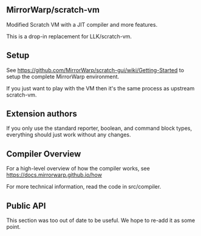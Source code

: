 ## MirrorWarp/scratch-vm

Modified Scratch VM with a JIT compiler and more features.

This is a drop-in replacement for LLK/scratch-vm.

## Setup

See https://github.com/MirrorWarp/scratch-gui/wiki/Getting-Started to setup the complete MirrorWarp environment.

If you just want to play with the VM then it's the same process as upstream scratch-vm.

## Extension authors

If you only use the standard reporter, boolean, and command block types, everything should just work without any changes.

## Compiler Overview

For a high-level overview of how the compiler works, see https://docs.mirrorwarp.github.io/how

For more technical information, read the code in src/compiler.

## Public API

This section was too out of date to be useful. We hope to re-add it as some point.

<!--

## scratch-vm
#### Scratch VM is a library for representing, running, and maintaining the state of computer programs written using [Scratch Blocks](https://github.com/LLK/scratch-blocks).

[![Build Status](https://travis-ci.org/LLK/scratch-vm.svg?branch=develop)](https://travis-ci.org/LLK/scratch-vm)
[![Coverage Status](https://coveralls.io/repos/github/LLK/scratch-vm/badge.svg?branch=develop)](https://coveralls.io/github/LLK/scratch-vm?branch=develop)

## Installation
This requires you to have Git and Node.js installed.

To install as a dependency for your own application:
```bash
npm install scratch-vm
```
To set up a development environment to edit scratch-vm yourself:
```bash
git clone https://github.com/LLK/scratch-vm.git
cd scratch-vm
npm install
```

## Development Server
This requires Node.js to be installed.

For convenience, we've included a development server with the VM. This is sometimes useful when running in an environment that's loading remote resources (e.g., SVGs from the Scratch server). If you would like to use your modified VM with the full Scratch 3.0 GUI, [follow the instructions to link the VM to the GUI](https://github.com/LLK/scratch-gui/wiki/Getting-Started).

## Running the Development Server
Open a Command Prompt or Terminal in the repository and run:
```bash
npm start
```

## Playground
To view the Playground, make sure the dev server's running and go to [http://localhost:8073/playground/](http://localhost:8073/playground/) - you will be directed to the playground, which demonstrates various tools and internal state.

![VM Playground Screenshot](https://i.imgur.com/nOCNqEc.gif)


## Standalone Build
```bash
npm run build
```

```html
<script src="/path/to/dist/web/scratch-vm.js"></script>
<script>
    var vm = new window.VirtualMachine();
    // do things
</script>
```

## How to include in a Node.js App
For an extended setup example, check out the /src/playground directory, which includes a fully running VM instance.
```js
var VirtualMachine = require('scratch-vm');
var vm = new VirtualMachine();

// Block events
Scratch.workspace.addChangeListener(vm.blockListener);

// Run threads
vm.start();
```

## Abstract Syntax Tree

#### Overview
The Virtual Machine constructs and maintains the state of an [Abstract Syntax Tree](https://en.wikipedia.org/wiki/Abstract_syntax_tree) (AST) by listening to events emitted by the [scratch-blocks](https://github.com/LLK/scratch-blocks) workspace via the `blockListener`. Each target (code-running object, for example, a sprite) keeps an AST for its blocks. At any time, the current state of an AST can be viewed by inspecting the `vm.runtime.targets[...].blocks` object.

#### Anatomy of a Block
The VM's block representation contains all the important information for execution and storage. Here's an example representing the "when key pressed" script on a workspace:
```json
{
  "_blocks": {
    "Q]PK~yJ@BTV8Y~FfISeo": {
      "id": "Q]PK~yJ@BTV8Y~FfISeo",
      "opcode": "event_whenkeypressed",
      "inputs": {
      },
      "fields": {
        "KEY_OPTION": {
          "name": "KEY_OPTION",
          "value": "space"
        }
      },
      "next": null,
      "topLevel": true,
      "parent": null,
      "shadow": false,
      "x": -69.333333333333,
      "y": 174
    }
  },
  "_scripts": [
    "Q]PK~yJ@BTV8Y~FfISeo"
  ]
}
```

## Testing
```bash
npm test
```

```bash
npm run coverage
```

## Publishing to GitHub Pages
```bash
npm run deploy
```

This will push the currently built playground to the gh-pages branch of the
currently tracked remote.  If you would like to change where to push to, add
a repo url argument:
```bash
npm run deploy -- -r <your repo url>
```

## Donate
We provide [Scratch](https://scratch.mit.edu) free of charge, and want to keep it that way! Please consider making a [donation](https://secure.donationpay.org/scratchfoundation/) to support our continued engineering, design, community, and resource development efforts. Donations of any size are appreciated. Thank you!

-->

